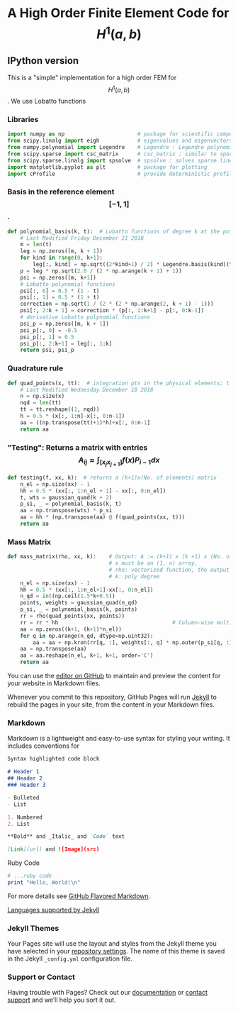 <!-- This can be hide, original code: http://zjuwhw.github.io/2017/06/04/MathJax.html --> 
<script type="text/x-mathjax-config">
MathJax.Hub.Config({
  tex2jax: {
    inlineMath: [['$','$'], ['\\(','\\)']],
    processEscapes: true
  }
});
</script>
<script src="https://cdnjs.cloudflare.com/ajax/libs/mathjax/2.7.0/MathJax.js?config=TeX-AMS-MML_HTMLorMML" type="text/javascript"></script>

# A High Order Finite Element Code for $$H^1(a,b)$$
## IPython version

This is a "simple" implementation for a high order FEM  for  $$H^1(a,b)$$. We use Lobatto functions   

### Libraries
```py
import numpy as np                       # package for scientific computing
from scipy.linalg import eigh            # eigenvalues and eigenvectors for symmetric matrices
from numpy.polynomial import Legendre    # Legendre : Legendre polynomials
from scipy.sparse import csc_matrix      # csc_matrix : similar to sparse() in Matlab
from scipy.sparse.linalg import spsolve  # spsolve : solves sparse linear systems AX = B
import matplotlib.pyplot as plt          # package for plotting
import cProfile                          # provide deterministic profiling
```
### Basis in the reference element $$[-1,1]$$.
```py
def polynomial_basis(k, t):  # Lobatto functions of degree k at the points t
    # Last Modified Friday December 21 2018
    m = len(t)                                                             # length of t
    leg = np.zeros([m, k + 1])
    for kind in range(0, k+1):
        leg[:, kind] = np.sqrt((2*kind+1) / 2) * Legendre.basis(kind)(t)   # Legendre Normalized poly at t
    p = leg * np.sqrt(2.0 / (2 * np.arange(k + 1) + 1))
    psi = np.zeros([m, k+1])
    # Lobatto polynomial functions
    psi[:, 0] = 0.5 * (1 - t)
    psi[:, 1] = 0.5 * (1 + t)
    correction = np.sqrt(1 / (2 * (2 * np.arange(2, k + 1) - 1)))
    psi[:, 2:k + 1] = correction * (p[:, 2:k+1] - p[:, 0:k-1])
    # derivative Lobatto polynomial functions
    psi_p = np.zeros([m, k + 1])
    psi_p[:, 0] = -0.5
    psi_p[:, 1] = 0.5
    psi_p[:, 2:k+1] = leg[:, 1:k]
    return psi, psi_p
```
### Quadrature rule
```py
def quad_points(x, tt):  # integration pts in the physical elements; t quadrature points in (-1,1), x is the partition
    # Last Modified Wednesday December 18 2018
    n = np.size(x)
    nqd = len(tt)
    tt = tt.reshape((1, nqd))
    h = 0.5 * (x[:, 1:n]-x[:, 0:n-1])
    aa = ((np.transpose(tt)+1)*h)+x[:, 0:n-1]
    return aa
```
### "Testing": Returns a matrix with entries $$A_{ij}  \approx \int_{[x_j x_{j+1}]} f(x)P_{i-1}dx$$
```py
def testing(f, xx, k):  # returns a (k+1)x(No. of elements) matrix
    n_el = np.size(xx) - 1
    hh = 0.5 * (xx[:, 1:n_el + 1] - xx[:, 0:n_el])
    t, wts = gaussian_quad(k + 2)
    p_si, _ = polynomial_basis(k, t)
    aa = np.transpose(wts) * p_si
    aa = hh * (np.transpose(aa) @ f(quad_points(xx, t)))
    return aa
```
### Mass Matrix
```py
def mass_matrix(rho, xx, k):    # Output: A := (k+1) x (k +1) x (No. of elements) matrix (Numpy order is different)
                                # x must be an (1, n) array,
                                # rho: vectorized function, the output must have same shape than input.
                                # k: poly degree
    n_el = np.size(xx) - 1
    hh = 0.5 * (xx[:, 1:n_el+1]-xx[:, 0:n_el])
    n_qd = int(np.ceil(1.5*k+0.5))
    points, weights = gaussian_quad(n_qd)
    p_si, _ = polynomial_basis(k, points)
    rr = rho(quad_points(xx, points))
    rr = rr * hh                                    # Column-wise multiplication
    aa = np.zeros((k+1, (k+1)*n_el))
    for q in np.arange(n_qd, dtype=np.uint32):
        aa = aa + np.kron(rr[q, :], weights[:, q] * np.outer(p_si[q, :], p_si[q, :]))
    aa = np.transpose(aa)
    aa = aa.reshape(n_el, k+1, k+1, order='C')
    return aa
```

You can use the [editor on GitHub](https://github.com/Hugo-Diaz-N/Hugo-Diaz-N.github.io/edit/master/README.md) to maintain and preview the content for your website in Markdown files.

Whenever you commit to this repository, GitHub Pages will run [Jekyll](https://jekyllrb.com/) to rebuild the pages in your site, from the content in your Markdown files.

### Markdown

Markdown is a lightweight and easy-to-use syntax for styling your writing. It includes conventions for

```markdown
Syntax highlighted code block

# Header 1
## Header 2
### Header 3

- Bulleted
- List

1. Numbered
2. List

**Bold** and _Italic_ and `Code` text

[Link](url) and ![Image](src)
```
Ruby Code
```ruby
# ...ruby code
print "Hello, World!\n"
```




For more details see [GitHub Flavored Markdown](https://guides.github.com/features/mastering-markdown/).

[Languages supported by Jekyll](https://simpleit.rocks/ruby/jekyll/what-are-the-supported-language-highlighters-in-jekyll/)  

### Jekyll Themes

Your Pages site will use the layout and styles from the Jekyll theme you have selected in your [repository settings](https://github.com/Hugo-Diaz-N/Hugo-Diaz-N.github.io/settings). The name of this theme is saved in the Jekyll `_config.yml` configuration file.

### Support or Contact

Having trouble with Pages? Check out our [documentation](https://help.github.com/categories/github-pages-basics/) or [contact support](https://github.com/contact) and we’ll help you sort it out.
